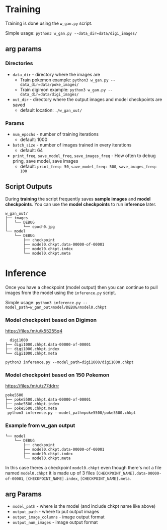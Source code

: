 # Training
Training is done using the `w_gan.py` script.

Simple usage:
`python3 w_gan.py --data_dir=data/digi_images/`


## arg params
### Directories
* `data_dir` - directory where the images are
  * Train pokemon example: `python3 w_gan.py --data_dir=data/poke_images/`
  * Train digimon example: `python3 w_gan.py --data_dir=data/digi_images/`
* `out_dir` - directory where the output images and model checkpoints are saved
  * default location: `./w_gan_out/`

### Params
* `num_epochs` - number of training iterations
  * default: 1000
* `batch_size` - number of images trained in every iterations
  * default: 64
* `print_freq`, `save_model_freq`, `save_images_freq` - How often to debug pring, save model, save images
  * default: `print_freq: 50`, `save_model_freq: 500`, `save_images_freq: 100`

## Script Outputs
During **training** the script frequently saves **sample images** and **model checkpoints**.
You can use the **model checkpoints** to run **inference** later.

```
w_gan_out/
├── images
│   └── DEBUG
│       └── epoch0.jpg
└── model
    └── DEBUG
        ├── checkpoint
        ├── model0.chkpt.data-00000-of-00001
        ├── model0.chkpt.index
        └── model0.chkpt.meta
```
# Inference

Once you have a checkpoint (model output) then you can continue to pull images from the model using the `inference.py` script.

Simple usage: `python3 inference.py --model_path=w_gan_out/model/DEBUG/model0.chkpt`

### Model checkpoint based on Digimon
 https://files.fm/u/k55255q4

```
  digi1000
├── digi1000.chkpt.data-00000-of-00001
├── digi1000.chkpt.index
└── digi1000.chkpt.meta

python3 inference.py --model_path=digi1000/digi1000.chkpt
```
### Model checkpoint based on 150 Pokemon
https://files.fm/u/z77ddrrr
```
poke5500
├── poke5500.chkpt.data-00000-of-00001
├── poke5500.chkpt.index
└── poke5500.chkpt.meta
 python3 inference.py --model_path=poke5500/poke5500.chkpt
 ```

### Example from w_gan output
```
└── model
    └── DEBUG
        ├── checkpoint
        ├── model0.chkpt.data-00000-of-00001
        ├── model0.chkpt.index
        └── model0.chkpt.meta
```

In this case theres a checkpoint `model0.chkpt` even though there's not a file named `model0.chkpt` it is made up of 3 files `[CHECKPOINT_NAME].data-00000-of-00001`, `[CHECKPOINT_NAME].index`, `[CHECKPOINT_NAME].meta`.

## arg Params
* `model_path` - where is the model (and include chkpt name like above)
* `output_path` - where to put output images
* `output_image_columns` - image output format
* `output_num_images` - image output format
